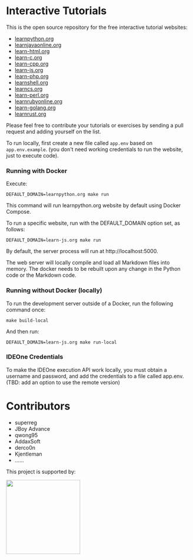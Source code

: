 Interactive Tutorials
=====================

This is the open source repository for the free interactive tutorial websites:

* [learnpython.org](https://www.learnpython.org)
* [learnjavaonline.org](https://www.learnjavaonline.org)
* [learn-html.org](https://www.learn-html.org)
* [learn-c.org](https://www.learn-c.org)
* [learn-cpp.org](https://www.learn-cpp.org)
* [learn-js.org](https://www.learn-js.org)
* [learn-php.org](https://www.learn-php.org)
* [learnshell.org](https://www.learnshell.org)
* [learncs.org](https://www.learncs.org)
* [learn-perl.org](https://www.learn-perl.org)
* [learnrubyonline.org](https://www.learnrubyonline.org)
* [learn-golang.org](https://www.learn-golang.org)
* [learnrust.org](https://learnrust.org)

Please feel free to contribute your tutorials or exercises by sending a pull request and adding yourself on the list.

To run locally, first create a new file called `app.env` based on `app.env.example`.
(you don't need working credentials to run the website, just to execute code).

### Running with Docker

Execute:

    DEFAULT_DOMAIN=learnpython.org make run

This command will run learnpython.org website by default using Docker Compose.

To run a specific website, run with the DEFAULT_DOMAIN option set, as follows:

    DEFAULT_DOMAIN=learn-js.org make run

By default, the server process will run at http://localhost:5000.

The web server will locally compile and load all Markdown files into memory. The docker needs to be rebuilt upon any change in the Python code or the Markdown code.

### Running without Docker (locally)

To run the development server outside of a Docker, run the following command once: 

    make build-local

And then run:

    DEFAULT_DOMAIN=learn-js.org make run-local
    

### IDEOne Credentials

To make the IDEOne execution API work locally, you must obtain a username and password, 
and add the credentials to a file called app.env.
(TBD: add an option to use the remote version) 

Contributors
============
- superreg
- JBoy Advance
- qwong95
- AddaxSoft
- derco0n
- Kjentleman
- ...<perhaps you>...

<p>This project is supported by:</p>
<p>
  <a href="https://www.digitalocean.com/">
    <img src="https://opensource.nyc3.cdn.digitaloceanspaces.com/attribution/assets/SVG/DO_Logo_horizontal_blue.svg" width="201px">
  </a>
</p>